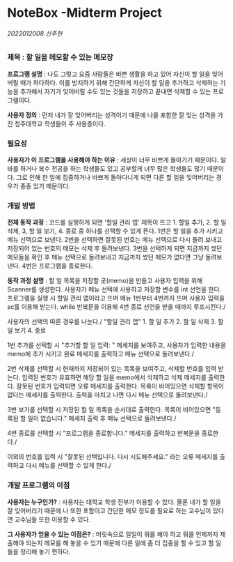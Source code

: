 # NoteBox -Midterm Project

###### 2022012008 신주헌
### 제목 : 할 일을 메모할 수 있는 메모장 

**프로그램 설명** : 나도 그렇고 요즘 사람들은 바쁜 생활을 하고 있어 자신이 할 일을 잊어버릴 때가 허다하다. 이를 방지하기 위해 간단하게 자신이 할 일을 추가하고 삭제하는 기능을 추가해서 자기가 잊어버릴 수도 있는 것들을 저장하고 끝내면 삭제할 수 있는 프로그램이다.

**사용자 정의** : 먼저 내가 잘 잊어버리는 성격이기 때문에 나를 포함한 잘 잊는 성격을 가진 청주대학교 학생들이 주 사용층이다. 

### 필요성

**사용자가 이 프로그램을 사용해야 하는 이유** : 세상이 너무 바쁘게 돌아가기 때문이다. 알바를 하거나 복수 전공을 하는 학생들도 있고 공부할게 너무 많은 학생들도 많기 때문이다. 그로 인해 한 일에 집중하거나 바쁘게 돌아다니게 되면 다른 할 일을 잊어버리는 경우가 종종 있기 때문이다.

### 개발 방법

**전체 동작 과정** : 코드를 실행하게 되면 '할일 관리 앱' 제목이 뜨고 1. 할일 추가, 2. 할 일 삭제, 3, 할 일 보기, 4. 종료 중 하나를 선택할 수 있게 뜬다. 1번은 할 일을 추가 시키고 메뉴 선택으로 보낸다. 2번을 선택하면 잘못된 번호는 메뉴 선택으로 다시 돌려 보내고 저장되어 있는 번호의 메모는 삭제 후 돌려보낸다. 3번을 선택하게 되면 지금까지 썼던 메모들을 확인 후 메뉴 선택으로 돌려보내고 지금까지 썼던 메모가 없다면 그냥 돌려보낸다. 4번은 프로그램을 종료한다.

**동작 과정 설명** : 할 일 목록을 저장할 곳(memo)을 만들고 사용자 입력을 위해 Scanner를 생성한다. 사용자가 메뉴 선택에 사용하고 저장할 변수를 int 선언을 한다. 프로그램을 실행 시 할일 관리 앱이라고 뜨며 메뉴 1번부터 4번까지 뜨며 사용자 입력을 sc를 이용해 받는다. while 반복문을 이용해 4번 종료 선언을 받을 때까지 루프시킨다./

사용자의 선택의 따른 경우를 나눈다./
"할일 관리 앱"
	1. 할 일 추가
	2. 할 일 삭제
	3. 할 일 보기
	4. 종료

1번 추가를 선택할 시 "추가할 할 일 입력: " 메세지를 보여주고, 사용자가 입력한 내용을 memo에 추가 시키고 완료 메세지를 출력하고 메뉴 선택으로 돌려보낸다./

2번 삭제를 선택할 시 현재까지 저장되어 있는 목록을 보여주고, 삭제할 번호를 입력 받는다. 입력된 번호가 유효하면 해당 할 일을 memo에서 삭제하고 삭제 메세지를 출력한다. 잘못된 번호가 입력되면 오류 메세지를 출력한다. 목록이 비어있으면 삭제할 항목이 없다는 메세지를 출력한다. 출력을 마치고 나면 다시 메뉴 선택으로 돌려보낸다./

3번 보기를 선택할 시 저장된 할 일 목록을 순서대로 출력한다. 목록이 비어있으면 "등록된 할 일이 없습니다." 메세지 출력 후 메뉴 선택으로 돌려보낸다./

4번 종료를 선택할 시 "프로그램을 종료합니다." 메세지를 출력하고 반복문을 종료한다./

이외의 번호를 입력 시 "잘못된 선택입니다. 다시 시도해주세요." 라는 오류 메세지를 출력하고 다시 메뉴를 선택할 수 있게 한다./

### 개발 프로그램의 이점

**사용자는 누구인가?** : 사용자는 대학교 학생 전부가 이용할 수 있다. 몰론 내가 할 일을 잘 잊어버리기 때문에 나 또한 포함이고 간단한 메모 정도를 필요로 하는 교수님이 있다면 교수님들 또한 이용할 수 있다.

**그 사용자가 얻을 수 있는 이점은?** : 머릿속으로 일일이 뭐를 해야 하고 뭐를 언제까지 제출해야 되는지 메모를 해 놓을 수 있기 때문에 다른 일에 좀 더 집중을 할 수 있고 할 일들을 정리해 놓기 편하다.



